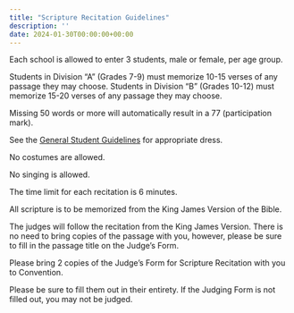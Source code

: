 ```yaml
---
title: "Scripture Recitation Guidelines"
description: ''
date: 2024-01-30T00:00:00+00:00
---
```


Each school is allowed to enter 3 students, male or female, per age group.

Students in Division “A” (Grades 7-9) must memorize 10-15 verses of any passage they may choose. Students in Division “B” (Grades 10-12) must memorize 15-20 verses of any passage they may choose.

Missing 50 words or more will automatically result in a 77 (participation mark).

See the [General Student Guidelines](/guidelines) for appropriate dress.

No costumes are allowed.

No singing is allowed.

The time limit for each recitation is 6 minutes.

All scripture is to be memorized from the King James Version of the Bible.

The judges will follow the recitation from the King James Version. There is no need to bring copies of the passage with you, however, please be sure to fill in the passage title on the Judge’s Form.

Please bring 2 copies of the Judge’s Form for Scripture Recitation with you to Convention.

Please be sure to fill them out in their entirety. If the Judging Form is not filled out, you may not be judged.